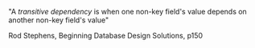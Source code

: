 "A _transitive dependency_ is when one non-key field's value depends on another non-key field's value"

Rod Stephens, Beginning Database Design Solutions, p150